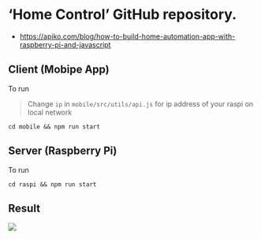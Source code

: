 # ‘Home Control’ GitHub repository.

- https://apiko.com/blog/how-to-build-home-automation-app-with-raspberry-pi-and-javascript 

## Client (Mobipe App)

To run 
> Change `ip` in `mobile/src/utils/api.js` for ip address of your raspi on local network
 ```
 cd mobile && npm run start
 ``` 


## Server (Raspberry Pi)

To run 
 ```
 cd raspi && npm run start
 ``` 

## Result

![](https://github.com/VolodymyrTymets/home-controll/blob/master/res.gif?raw=true)
